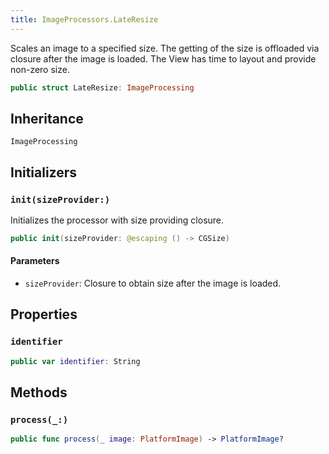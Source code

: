 ```yaml
---
title: ImageProcessors.LateResize
---
```


Scales an image to a specified size.
The getting of the size is offloaded via closure after the image is loaded.
The View has time to layout and provide non-zero size.

``` swift
public struct LateResize: ImageProcessing 
```

## Inheritance

`ImageProcessing`

## Initializers

### `init(sizeProvider:)`

Initializes the processor with size providing closure.

``` swift
public init(sizeProvider: @escaping () -> CGSize) 
```

#### Parameters

  - `sizeProvider`: Closure to obtain size after the image is loaded.

## Properties

### `identifier`

``` swift
public var identifier: String 
```

## Methods

### `process(_:)`

``` swift
public func process(_ image: PlatformImage) -> PlatformImage? 
```
